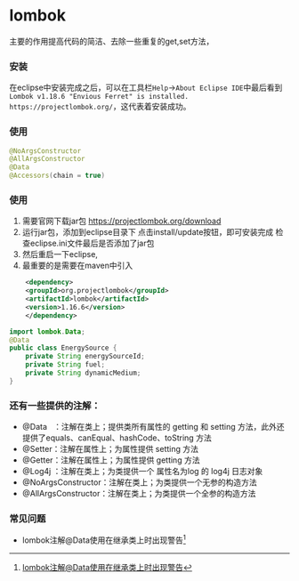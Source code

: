 # lombok
<!-- @author DHJT 2019-02-19 -->
主要的作用提高代码的简洁、去除一些重复的get,set方法，

### 安装
在eclipse中安装完成之后，可以在工具栏`Help`->`About Eclipse IDE`中最后看到`Lombok v1.18.6 "Envious Ferret" is installed. https://projectlombok.org/`，这代表着安装成功。

### 使用
```java
@NoArgsConstructor
@AllArgsConstructor
@Data
@Accessors(chain = true)
```
### 使用
1. 需要官网下载jar包
https://projectlombok.org/download
2. 运行jar包，添加到eclipse目录下
点击install/update按钮，即可安装完成
检查eclipse.ini文件最后是否添加了jar包
3. 然后重启一下eclipse,
4. 最重要的是需要在maven中引入
```xml
    <dependency>
    <groupId>org.projectlombok</groupId>
    <artifactId>lombok</artifactId>
    <version>1.16.6</version>
    </dependency>
```
```java
import lombok.Data;
@Data
public class EnergySource {
    private String energySourceId;
    private String fuel;
    private String dynamicMedium;
}
```
### 还有一些提供的注解：
- @Data   ：注解在类上；提供类所有属性的 getting 和 setting 方法，此外还提供了equals、canEqual、hashCode、toString 方法
- @Setter：注解在属性上；为属性提供 setting 方法
- @Getter：注解在属性上；为属性提供 getting 方法
- @Log4j ：注解在类上；为类提供一个 属性名为log 的 log4j 日志对象
- @NoArgsConstructor：注解在类上；为类提供一个无参的构造方法
- @AllArgsConstructor：注解在类上；为类提供一个全参的构造方法

### 常见问题
- lombok注解@Data使用在继承类上时出现警告[^1]

[^1]: [lombok注解@Data使用在继承类上时出现警告](https://blog.csdn.net/feinifi/article/details/85275280)


[1]: https://www.cnblogs.com/30go/p/8468981.html 'eclipse安装lombok'
[2]: https://www.cnblogs.com/qnight/p/8997493.html '学习Spring Boot：（十五）使用Lombok来优雅的编码'
[3]: https://www.jianshu.com/p/5411e9efd577 'lombok-maven-plugin delombok你的源码'
[4]: https://blog.csdn.net/motui/article/details/79012846 'Lombok 介绍'